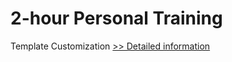 # 2-hour Personal Training
Template Customization
[>> Detailed information](https://secure.shareit.com/shareit/product.html?productid=300484057&affiliateid=200057808)